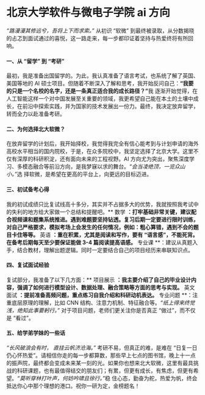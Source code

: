 # 北京大学软件与微电子学院 ai 方向

_“路漫漫其修远兮，吾将上下而求索。”_ 从初识 “软微” 到最终被录取，从分数揭晓的忐忑到面试通过的喜悦，这一路走来，每一步都印证着坚持与热爱终将有所回响。

#### 一、从 “留学” 到 “考研”

最初，我是准备出国留学的。为此，我认真准备了语言考试，也系统了解了英国、美国等地的 AI 硕士项目。但随着不断深入了解和思考，我开始反问自己：**“我要的只是一个名校的名字，还是一条真正适合我的成长路径？”**&#x6211; 逐渐开始觉得，在人工智能这样一个对中国发展至关重要的领域，我更希望自己能在本土的土壤中成长，在前沿中探索实践，并为国家的技术发展出一份力。最终，我决定放弃留学，转而全力以赴准备考研。

#### 二、为何选择北大软微？

在放弃留学的计划后，我开始择校，我觉得我完全有信心能考到与计划申请的海外高校水平相当的国内院校，于是，在众多院校中，我坚定选择了北京大学。这里不仅有深厚的科研积淀，还有面向未来的工程视野。AI 方向尤为突出，聚焦深度学习、多模态融合等前沿方向，是我梦寐以求的舞台。_“会当凌绝顶，一览众山小。”_&#x9009; 择软微，是希望在更高的平台上，向更远的目标迈进。

#### 三、初试备考心得

我的初试成绩只比复试线高十多分，其实并不占据多大的优势，我就按照我考试中的失利的地方给大家做一个总结和提醒吧。** 数学 **：打牢基础非常关键，建议配合视频课和题集系统推进。遇到难题要坚持钻透。复习后期一定要进行限时训练，对自己严格要求，模拟考场上会发生的任何情况，例如：粗心算错，遇到不会的题目卡住等等。** 英语 **：重在积累，尤其是阅读和写作，要有 “语言感”，不能死背。在备考后期每天至少要保证能做 3-4 篇阅读提高语感。** 专业课 **：建议从真题入手，结合教材，理解出题逻辑。同时一定要结合自己的项目经历来串联知识点。

#### 四、复试面试经验

复试部分，我准备了以下几方面：** 项目展示 **：我主要介绍了自己的毕业设计内容，强调了如何进行模型设计、数据处理、融合策略等方面的思考与实现。** 英文面试 **：提前准备高频问题，重点练习自我介绍和科研动机表达。** 专业问题 **：注重底层原理的理解，比如 CNN 结构、注意力机制、特征融合等。_“纸上得来终觉浅，绝知此事要躬行。”_ 对于项目问题，老师们更关注你是否真正 “做过”，而不仅是 “看过”。

#### 五、给学弟学妹的一些话

_“长风破浪会有时， 直挂云帆济沧海。”_ 考研不易，但真正的难，是难在 “日复一日仍心怀热爱”。请相信你走的每一步都算数，那些早上七点的图书馆，晚上十一点的振声院，最终都会变成未来某一刻的光。如果你也想来北大软微，这里有最具挑战的科研课题，也有最值得结交的朋友们；有累，但更有成长，有焦虑，但更有希望。_“莫听穿林打叶声，何妨吟啸且徐行。”_&#x7A33; 住心态，勤奋为舵，热爱为帆，终会抵达你心中那个理想的港口。祝你一研为定，金榜题名！
